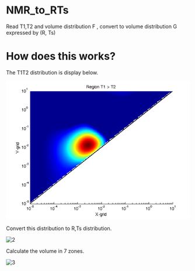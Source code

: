 # NMR_to_RTs
Read T1,T2 and volume distribution F , convert to volume distribution G expressed by (R, Ts) 


# How does this works?

The T1T2 distribution is display below. 
 
![1](figs/T1T2.png)

Convert this distribution to R,Ts distribution.

![2](fig/RTs_contour.png)

Calculate the volume in 7 zones. 

![3](fig/RTs_pie_bar.png)

